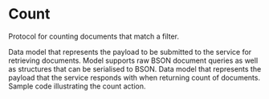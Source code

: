 # Count
Protocol for counting documents that match a filter.

<tabs id="mongo-service-protocol-count">
  <tab title="Request" id="mongo-service-protocol-count-request">
    Data model that represents the payload to be submitted to the service for retrieving documents.  Model supports raw BSON document queries as well as structures that can be serialised to BSON.
    <code-block lang="C++" src="mongo/service/request/count.hpp" collapsible="false"/>
  </tab>
  <tab title="Response" id="mongo-service-protocol-count-response">
    Data model that represents the payload that the service responds with when returning count of documents.
    <code-block lang="C++" src="mongo/service/response/count.hpp" collapsible="false"/>
  </tab>
  <tab title="Example" id="mongo-service-protocol-count-example">
    Sample code illustrating the count action.
    <code-block lang="C++" src="mongo/service/example/count.cpp" collapsible="false"/>
  </tab>
</tabs>
